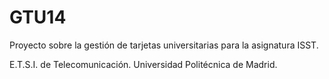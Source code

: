 GTU14
=====

Proyecto sobre la gestión de tarjetas universitarias para la asignatura ISST.

E.T.S.I. de Telecomunicación.
Universidad Politécnica de Madrid.
